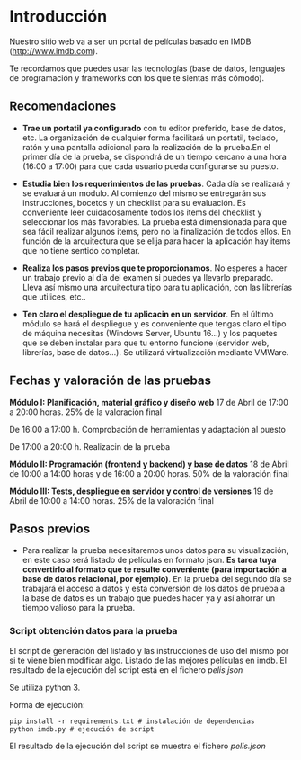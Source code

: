 # Introducción
Nuestro sitio web va a ser un portal de películas basado en IMDB (http://www.imdb.com).

Te recordamos que puedes usar las tecnologías (base de datos, lenguajes de programación y frameworks con los que te sientas más cómodo).

## Recomendaciones
- **Trae un portatil ya configurado** con tu editor preferido, base de datos, etc. La organización de cualquier forma facilitará un portatil, teclado, ratón y una pantalla adicional para la realización de la prueba.En el primer día de la prueba, se dispondrá de un tiempo cercano a una hora (16:00 a 17:00) para que cada usuario pueda configurarse su puesto.

- **Estudia bien los requerimientos de las pruebas**. Cada día se realizará y se evaluará un modulo. Al comienzo del mismo se entregarán sus instrucciones, bocetos y un checklist para su evaluación. Es conveniente leer cuidadosamente todos los items del checklist y seleccionar los más favorables. La prueba está dimensionada para que sea fácil realizar algunos items, pero no la finalización de todos ellos. En función de la arquitectura que se elija para hacer la aplicación hay items que no tiene sentido completar. 

- **Realiza los pasos previos que te proporcionamos**. No esperes a hacer un trabajo previo al día del examen si puedes ya llevarlo preparado. Lleva así mismo una arquitectura tipo para tu aplicación, con las librerías que utilices, etc..

- **Ten claro el despliegue de tu aplicacin en un servidor**. En el último módulo se hará el despliegue y es conveniente que tengas claro el tipo de máquina necesitas (Windows Server, Ubuntu 16...) y los paquetes que se deben instalar para que tu entorno funcione (servidor web, librerías, base de datos...). Se utilizará virtualización mediante VMWare.

## Fechas y valoración de las pruebas
**Módulo I: Planificación, material gráfico y diseño web**
17 de Abril de 17:00 a 20:00 horas. 25% de la valoración final

De 16:00 a 17:00 h. Comprobación de herramientas y adaptación al puesto

De 17:00 a 20:00 h. Realizacin de la prueba

**Módulo II: Programación (frontend y backend) y base de datos**
18 de Abril de 10:00 a 14:00 horas y de 16:00 a 20:00 horas. 50% de la valoración final

**Módulo III: Tests, despliegue en servidor y control de versiones**
19 de Abril de 10:00 a 14:00 horas. 25% de la valoración final


## Pasos previos
 - Para realizar la prueba necesitaremos unos datos para su visualización, en este caso será listado de películas en formato json. **Es tarea tuya convertirlo al formato que te resulte conveniente (para importación a base de datos relacional, por ejemplo)**. En la prueba del segundo día se trabajará el acceso a datos y esta conversión de los datos de prueba a la base de datos es un trabajo que puedes hacer ya y así ahorrar un tiempo valioso para la prueba.
 
### Script obtención datos para la prueba
El script de generación del listado y las instrucciones de uso del mismo por si te viene bien modificar algo.
Listado de las mejores películas en imdb. El resultado de la ejecución del script está en el fichero *pelis.json*

Se utiliza python 3. 

Forma de ejecución:
```
pip install -r requirements.txt # instalación de dependencias
python imdb.py # ejecución de script
```

El resultado de la ejecución del script se muestra el fichero *pelis.json*
